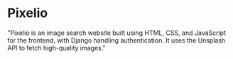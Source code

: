 # Pixelio
"Pixelio is an image search website built using HTML, CSS, and JavaScript for the frontend, with Django handling authentication. It uses the Unsplash API to fetch high-quality images."
